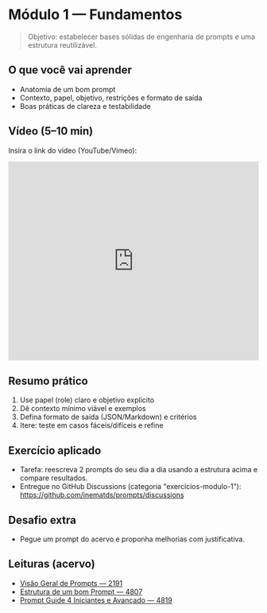 # Módulo 1 — Fundamentos

> Objetivo: estabelecer bases sólidas de engenharia de prompts e uma estrutura reutilizável.

## O que você vai aprender
- Anatomia de um bom prompt
- Contexto, papel, objetivo, restrições e formato de saída
- Boas práticas de clareza e testabilidade

## Vídeo (5–10 min)
Insira o link do vídeo (YouTube/Vimeo):

<iframe width="100%" height="400" src="https://www.youtube.com/embed/XXXXXXXXXXX" title="Fundamentos" frameborder="0" allowfullscreen></iframe>

## Resumo prático
1. Use papel (role) claro e objetivo explícito
2. Dê contexto mínimo viável e exemplos
3. Defina formato de saída (JSON/Markdown) e critérios
4. Itere: teste em casos fáceis/difíceis e refine

## Exercício aplicado
- Tarefa: reescreva 2 prompts do seu dia a dia usando a estrutura acima e compare resultados.
- Entregue no GitHub Discussions (categoria "exercicios-modulo-1"):
  https://github.com/inematds/prompts/discussions

## Desafio extra
- Pegue um prompt do acervo e proponha melhorias com justificativa.

## Leituras (acervo)

- [Visão Geral de Prompts — 2191](data/2494987106/2191/content.txt)
- [Estrutura de um bom Prompt — 4807](data/2494987106/4807/content.txt)
- [Prompt Guide 4 Iniciantes e Avançado — 4819](data/2494987106/4819/content.txt)

